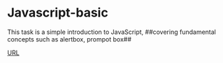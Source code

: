 # Javascript-basic
This task is a simple introduction to JavaScript, ##covering fundamental concepts such as alertbox, prompot box## 

[URL](https://ranasalameh-63.github.io/Javascript-basic/)

